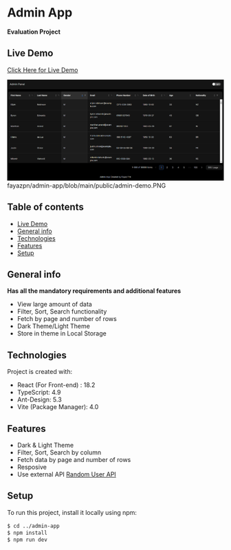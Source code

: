 
# Admin App
**Evaluation Project**

## Live Demo
[Click Here for Live Demo](https://admin-app-gold.vercel.app/)

![App Page](https://github.com/fayazpn/admin-app/blob/main/public/admin-demo.PNG?raw=true)
fayazpn/admin-app/blob/main/public/admin-demo.PNG
## Table of contents
* [Live Demo](https://admin-app-gold.vercel.app/)
* [General info](#general-info)
* [Technologies](#technologies)
* [Features](#features)
* [Setup](#setup)

## General info
 **Has all the mandatory requirements and additional features**
 - View large amount of data
 - Filter, Sort, Search functionality
 - Fetch by page and number of rows
 - Dark Theme/Light Theme
 - Store in theme in Local Storage
	
## Technologies
Project is created with:
* React (For Front-end) : 18.2
* TypeScript: 4.9
* Ant-Design: 5.3
* Vite (Package Manager): 4.0

## Features
- Dark & Light Theme
- Filter, Sort, Search by column
- Fetch data by page and number of rows
- Resposive
- Use external API [Random User API](https://randomuser.me/api)

	
## Setup
To run this project, install it locally using npm:

```
$ cd ../admin-app
$ npm install
$ npm run dev
```

